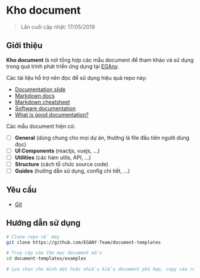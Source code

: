 # Kho document

> Lần cuối cập nhật: 17/05/2019

## Giới thiệu

**Kho document** là nơi tổng hợp các mẫu document để tham khảo và sử dụng trong quá trình phát triển ứng dụng tại [EGAny](https://egany.com).

Các tài liệu hỗ trợ nên đọc để sử dụng hiệu quả repo này:

- [Documentation slide](https://docs.google.com/presentation/d/1vYOo_blcBmANxt6n1C6sM2o4w4hzuToR1kgT4o9eHcI/edit?usp=sharing)
- [Markdown docs](https://daringfireball.net/projects/markdown/syntax)
- [Markdown cheatsheet](https://devhints.io/markdown)
- [Software documentation](https://en.wikipedia.org/wiki/Software_documentation)
- [What is good documentation?](https://www.techscribe.co.uk/techw/good-documentation.htm)

Các mẫu document hiện có:

- [ ] **General** (dùng chung cho mọi dự án, thường là file đầu tiên người dùng đọc)
- [ ] **UI Components** (reactjs, vuejs, ...)
- [ ] **Utilities** (các hàm utils, API, ...)
- [ ] **Structure** (cách tổ chức source code)
- [ ] **Guides** (hướng dẫn sử dụng, config chi tiết, ...)

## Yêu cầu

- [Git](https://git-scm.com)

## Hướng dẫn sử dụng

```bash
# Clone repo về máy
git clone https://github.com/EGANY-Team/document-templates

# Truy cập vào thư mục document mẫu
cd document-templates/examples

# Lựa chọn cho mình một hoặc nhiều kiểu document phù hợp, copy vào repo đang làm và chỉnh sửa theo ý muốn
```
